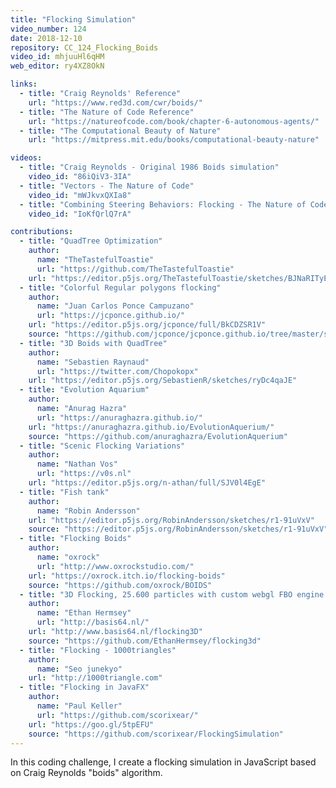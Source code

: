 ```yaml
---
title: "Flocking Simulation"
video_number: 124
date: 2018-12-10
repository: CC_124_Flocking_Boids
video_id: mhjuuHl6qHM
web_editor: ry4XZ8OkN

links:
  - title: "Craig Reynolds' Reference"
    url: "https://www.red3d.com/cwr/boids/"
  - title: "The Nature of Code Reference"
    url: "https://natureofcode.com/book/chapter-6-autonomous-agents/"
  - title: "The Computational Beauty of Nature"
    url: "https://mitpress.mit.edu/books/computational-beauty-nature"

videos:
  - title: "Craig Reynolds - Original 1986 Boids simulation"
    video_id: "86iQiV3-3IA"
  - title: "Vectors - The Nature of Code"
    video_id: "mWJkvxQXIa8"
  - title: "Combining Steering Behaviors: Flocking - The Nature of Code"
    video_id: "IoKfQrlQ7rA"

contributions:
  - title: "QuadTree Optimization"
    author:
      name: "TheTastefulToastie"
      url: "https://github.com/TheTastefulToastie"
    url: "https://editor.p5js.org/TheTastefulToastie/sketches/BJNaRITyE"
  - title: "Colorful Regular polygons flocking"
    author:
      name: "Juan Carlos Ponce Campuzano"
      url: "https://jcponce.github.io/"
    url: "https://editor.p5js.org/jcponce/full/BkCDZSR1V"
    source: "https://github.com/jcponce/jcponce.github.io/tree/master/sketches/flock"
  - title: "3D Boids with QuadTree"
    author:
      name: "Sebastien Raynaud"
      url: "https://twitter.com/Chopokopx"
    url: "https://editor.p5js.org/SebastienR/sketches/ryDc4qaJE"
  - title: "Evolution Aquarium"
    author:
      name: "Anurag Hazra"
      url: "https://anuraghazra.github.io/"
    url: "https://anuraghazra.github.io/EvolutionAquerium/"
    source: "https://github.com/anuraghazra/EvolutionAquerium"
  - title: "Scenic Flocking Variations"
    author:
      name: "Nathan Vos"
      url: "https://v0s.nl"
    url: "https://editor.p5js.org/n-athan/full/SJV0l4EgE"
  - title: "Fish tank"
    author:
      name: "Robin Andersson"
    url: "https://editor.p5js.org/RobinAndersson/sketches/r1-91uVxV"
    source: "https://editor.p5js.org/RobinAndersson/sketches/r1-91uVxV"
  - title: "Flocking Boids"
    author:
      name: "oxrock"
      url: "http://www.oxrockstudio.com/"
    url: "https://oxrock.itch.io/flocking-boids"
    source: "https://github.com/oxrock/BOIDS"
  - title: "3D Flocking, 25.600 particles with custom webgl FBO engine."
    author:
      name: "Ethan Hermsey"
      url: "http://basis64.nl/"
    url: "http://www.basis64.nl/flocking3D"
    source: "https://github.com/EthanHermsey/flocking3d"
  - title: "Flocking - 1000triangles"
    author:
      name: "Seo junekyo"
    url: "http://1000triangle.com"
  - title: "Flocking in JavaFX"
    author:
      name: "Paul Keller"
      url: "https://github.com/scorixear/"
    url: "https://goo.gl/5tpEFU"
    source: "https://github.com/scorixear/FlockingSimulation"
---
```

In this coding challenge, I create a flocking simulation in JavaScript based on Craig Reynolds "boids" algorithm.
